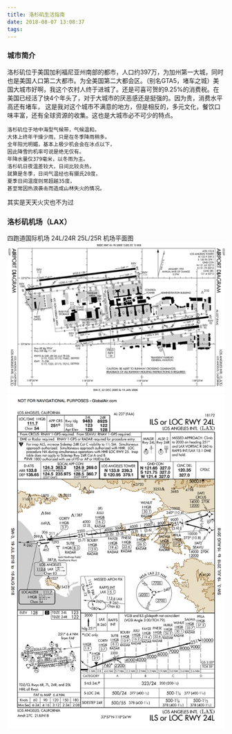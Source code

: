 ```yaml
---
title: 洛杉矶生活指南
date: 2018-08-07 13:08:37
tags:
---
```

### 城市简介
洛杉矶位于美国加利福尼亚州南部的都市，人口约397万，为加州第一大城，同时也是美国人口第二大都市。为全美国第二大都会区。（别名GTA5，堵车之城）美国大城市好啊，我这个农村人终于进城了。还是可喜可贺的9.25%的消费税。在美国已经活了快4个年头了，对于大城市的厌恶感还是挺强的。因为贵，消费水平高还有堵车， 这是我对这个城市不满意的地方，但是相反的，多元文化，餐饮口味丰富，还有全球资源的收集。这也是大城市必不可少的特点。

~~~~
洛杉矶位于地中海型气候带，气候温和。
大体上终年干燥少雨，只是在冬季降雨稍多。
全年阳光明媚，基本上极少机会会在冰点以下，
因此降雪的机率可说是绝无仅有。
年降水量仅379毫米，以冬雨为主。
洛杉矶日夜温差较大，日间比较炎热，
就算是冬季，日间气温经也有摄氏20度，
夏季日间温度则常超越35度，
甚至常因热浪袭击而造成山林失火的情况。
~~~~
其实是天天火灾也不为过

### 洛杉矶机场（LAX）
四跑道国际机场 24L/24R 25L/25R
机场平面图
![机场平面图](/images/LAinfo/LAX_airport_map.png)
![机场平面图](/images/LAinfo/00237IL24L.jpg)


<!-- more -->
